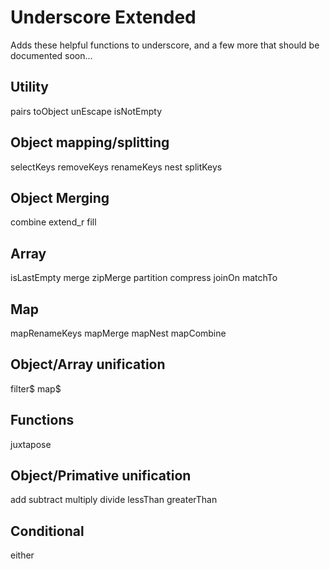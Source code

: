 Underscore Extended
===================

Adds these helpful functions to underscore, and a few more that should be documented soon...

Utility
-------
pairs
toObject
unEscape
isNotEmpty

Object mapping/splitting
------------------------
selectKeys
removeKeys
renameKeys
nest
splitKeys

Object Merging
--------------
combine
extend_r
fill

Array
-----
isLastEmpty
merge
zipMerge
partition
compress
joinOn
matchTo

Map
---
mapRenameKeys
mapMerge
mapNest
mapCombine

Object/Array unification
------------------------
filter$
map$

Functions
---------
juxtapose

Object/Primative unification
----------------------------
add
subtract
multiply
divide
lessThan
greaterThan

Conditional
-----------
either